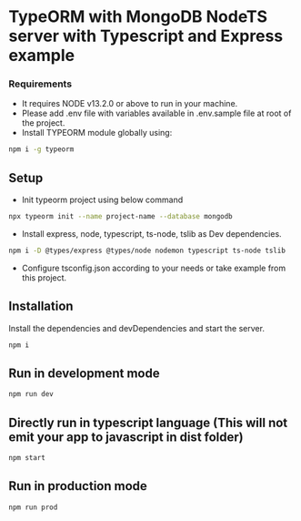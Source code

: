 # TypeORM with MongoDB NodeTS server with Typescript and Express example

### Requirements
- It requires NODE v13.2.0 or above to run in your machine.
- Please add .env file with variables available in .env.sample file at root of the project.
- Install TYPEORM module globally using:
```sh
npm i -g typeorm
```

## Setup
- Init typeorm project using below command
```sh
npx typeorm init --name project-name --database mongodb
```
- Install express, node, typescript, ts-node, tslib as Dev dependencies.
```sh
npm i -D @types/express @types/node nodemon typescript ts-node tslib
```
- Configure tsconfig.json according to your needs or take example from this project.


## Installation
Install the dependencies and devDependencies and start the server.
```sh
npm i
```
## Run in development mode
```sh
npm run dev
```

## Directly run in typescript language (This will not emit your app to javascript in dist folder)
```sh
npm start
```

## Run in production mode
```sh
npm run prod
```